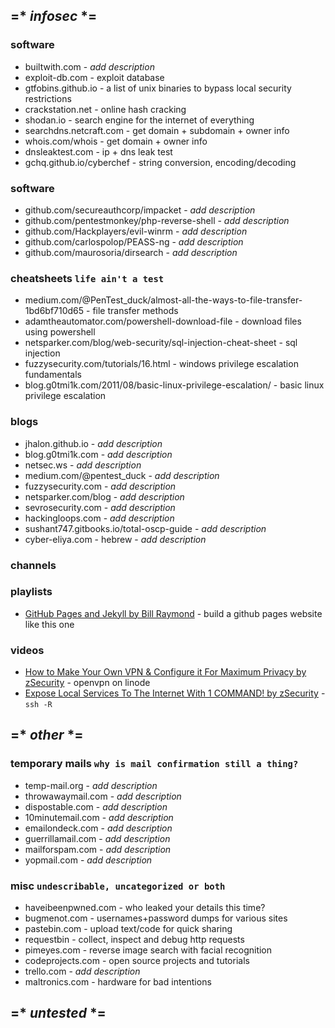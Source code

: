 ## =* _infosec_ *=

### software
- builtwith.com - _add description_
- exploit-db.com - exploit database
- gtfobins.github.io - a list of unix binaries to bypass local security restrictions
- crackstation.net - online hash cracking
- shodan.io - search engine for the internet of everything 
- searchdns.netcraft.com - get domain + subdomain + owner info
- whois.com/whois - get domain + owner info
- dnsleaktest.com - ip + dns leak test
- gchq.github.io/cyberchef - string conversion, encoding/decoding

### software
- github.com/secureauthcorp/impacket - _add description_
- github.com/pentestmonkey/php-reverse-shell - _add description_
- github.com/Hackplayers/evil-winrm - _add description_
- github.com/carlospolop/PEASS-ng - _add description_
- github.com/maurosoria/dirsearch - _add description_

### cheatsheets `life ain't a test`
- medium.com/@PenTest_duck/almost-all-the-ways-to-file-transfer-1bd6bf710d65 - file transfer methods
- adamtheautomator.com/powershell-download-file - download files using powershell
- netsparker.com/blog/web-security/sql-injection-cheat-sheet - sql injection
- fuzzysecurity.com/tutorials/16.html - windows privilege escalation fundamentals
- blog.g0tmi1k.com/2011/08/basic-linux-privilege-escalation/ - basic linux privilege escalation

### blogs
- jhalon.github.io - _add description_
- blog.g0tmi1k.com - _add description_
- netsec.ws - _add description_
- medium.com/@pentest_duck - _add description_
- fuzzysecurity.com - _add description_
- netsparker.com/blog - _add description_
- sevrosecurity.com - _add description_
- hackingloops.com - _add description_
- sushant747.gitbooks.io/total-oscp-guide - _add description_
- cyber-eliya.com - hebrew - _add description_

### channels

### playlists

- [GitHub Pages and Jekyll by Bill Raymond](https://www.youtube.com/playlist?list=PLWzwUIYZpnJuT0sH4BN56P5oWTdHJiTNq) - build a github pages website like this one

### videos

- [How to Make Your Own VPN & Configure it For Maximum Privacy by zSecurity](https://www.youtube.com/watch?v=rXwJwubqVmI) - openvpn on linode
- [Expose Local Services To The Internet With 1 COMMAND! by zSecurity](https://www.youtube.com/watch?v=111ZDMKVTL4) - `ssh -R`


## =* _other_ *=

### temporary mails `why is mail confirmation still a thing?`
- temp-mail.org - _add description_
- throwawaymail.com - _add description_
- dispostable.com - _add description_
- 10minutemail.com - _add description_
- emailondeck.com - _add description_
- guerrillamail.com - _add description_
- mailforspam.com - _add description_
- yopmail.com - _add description_

### misc `undescribable, uncategorized or both`
- haveibeenpwned.com - who leaked your details this time?
- bugmenot.com - usernames+password dumps for various sites
- pastebin.com - upload text/code for quick sharing
- requestbin - collect, inspect and debug http requests
- pimeyes.com - reverse image search with facial recognition
- codeprojects.com - open source projects and tutorials
- trello.com - _add description_
- maltronics.com - hardware for bad intentions

## =* _untested_ *=

